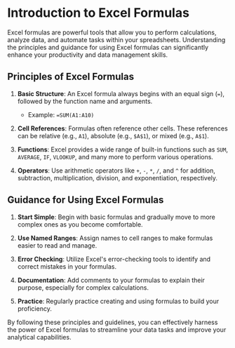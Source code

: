 # Introduction to Excel Formulas

Excel formulas are powerful tools that allow you to perform calculations, analyze data, and automate tasks within your spreadsheets. Understanding the principles and guidance for using Excel formulas can significantly enhance your productivity and data management skills.

## Principles of Excel Formulas

1. **Basic Structure**: An Excel formula always begins with an equal sign (`=`), followed by the function name and arguments.
    - Example: `=SUM(A1:A10)`

2. **Cell References**: Formulas often reference other cells. These references can be relative (e.g., `A1`), absolute (e.g., `$A$1`), or mixed (e.g., `A$1`).

3. **Functions**: Excel provides a wide range of built-in functions such as `SUM`, `AVERAGE`, `IF`, `VLOOKUP`, and many more to perform various operations.

4. **Operators**: Use arithmetic operators like `+`, `-`, `*`, `/`, and `^` for addition, subtraction, multiplication, division, and exponentiation, respectively.

## Guidance for Using Excel Formulas

1. **Start Simple**: Begin with basic formulas and gradually move to more complex ones as you become comfortable.

2. **Use Named Ranges**: Assign names to cell ranges to make formulas easier to read and manage.

3. **Error Checking**: Utilize Excel's error-checking tools to identify and correct mistakes in your formulas.

4. **Documentation**: Add comments to your formulas to explain their purpose, especially for complex calculations.

5. **Practice**: Regularly practice creating and using formulas to build your proficiency.

By following these principles and guidelines, you can effectively harness the power of Excel formulas to streamline your data tasks and improve your analytical capabilities.